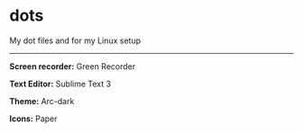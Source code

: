 # dots
My dot files and for my Linux setup

----
**Screen recorder:** Green Recorder

**Text Editor:** Sublime Text 3

**Theme:** Arc-dark

**Icons:** Paper
